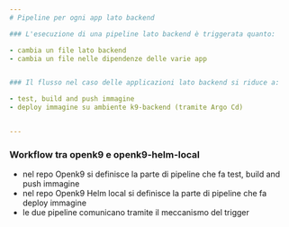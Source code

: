 ```yaml
---
# Pipeline per ogni app lato backend

### L'esecuzione di una pipeline lato backend è triggerata quanto:

- cambia un file lato backend
- cambia un file nelle dipendenze delle varie app 


### Il flusso nel caso delle applicazioni lato backend si riduce a:

- test, build and push immagine
- deploy immagine su ambiente k9-backend (tramite Argo Cd)


---
```

### Workflow tra openk9 e openk9-helm-local

- nel repo Openk9 si definisce la parte di pipeline che fa test, build and push immagine
- nel repo Openk9 Helm local si definisce la parte di pipeline che fa deploy immagine
- le due pipeline comunicano tramite il meccanismo del trigger